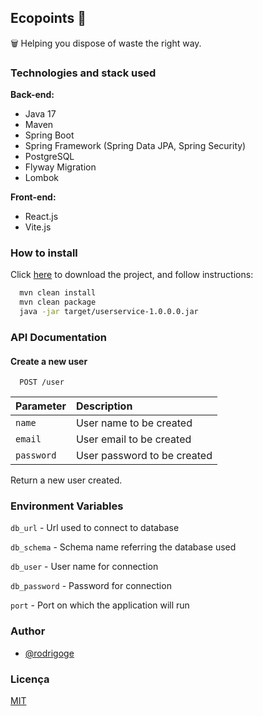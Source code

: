 ## Ecopoints 🌳

🗑️ Helping you dispose of waste the right way. 



### Technologies and stack used

**Back-end:** 
- Java 17
- Maven
- Spring Boot
- Spring Framework (Spring Data JPA, Spring Security)
- PostgreSQL
- Flyway Migration
- Lombok

**Front-end:**
- React.js
- Vite.js



### How to install

Click [here](git@github.com:rodrigoge/ecopoints.git) to download the project, and follow instructions:

```bash
  mvn clean install
  mvn clean package
  java -jar target/userservice-1.0.0.0.jar
```
    
### API Documentation

#### Create a new user

```http
  POST /user
```

| Parameter   | Description                           |
| :---------- | :---------------------------------- |
| `name` | User name to be created |
| `email` | User email to be created |
| `password` | User password to be created |

Return a new user created.




### Environment Variables

`db_url` - Url used to connect to database

`db_schema` - Schema name referring the database used

`db_user` - User name for connection

`db_password` - Password for connection

`port` - Port on which the application will run

### Author

- [@rodrigoge](https://www.github.com/rodrigoge)


### Licença

[MIT](https://github.com/rodrigoge/ecopoints/blob/main/LICENSE)

